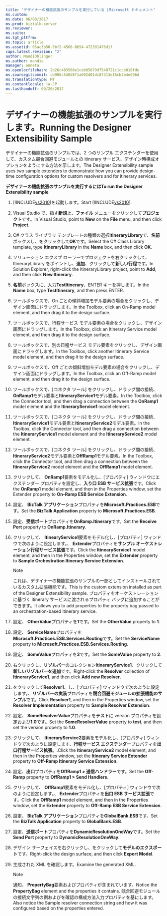 ```yaml
---
title: "デザイナーの機能拡張のサンプルを実行している |Microsoft ドキュメント"
ms.custom: 
ms.date: 06/08/2017
ms.prod: biztalk-server
ms.reviewer: 
ms.suite: 
ms.tgt_pltfrm: 
ms.topic: article
ms.assetid: 05ac3b50-5bf2-4566-8654-472391476d1f
caps.latest.revision: "2"
author: MandiOhlinger
ms.author: mandia
manager: anneta
ms.openlocfilehash: 2b26c483568e1ceb05679d7548721c1cce818fde
ms.sourcegitcommit: cb908c540d8f1a692d01dc8f313e16cb4b4e696d
ms.translationtype: MT
ms.contentlocale: ja-JP
ms.lasthandoff: 09/20/2017
---
```

# <a name="running-the-designer-extensibility-sample"></a><span data-ttu-id="f4b01-102">デザイナーの機能拡張のサンプルを実行します。</span><span class="sxs-lookup"><span data-stu-id="f4b01-102">Running the Designer Extensibility Sample</span></span>
<span data-ttu-id="f4b01-103">デザイナーの機能拡張のサンプルでは、2 つのサンプル エクステンダーを使用して、カスタム競合回避モジュールとの itinerary サービス、デザイン時構成オプションをようにする方法を示します。</span><span class="sxs-lookup"><span data-stu-id="f4b01-103">The Designer Extensibility sample uses two sample extenders to demonstrate how you can provide design-time configuration options for custom resolvers and for itinerary services.</span></span>  
  
 <span data-ttu-id="f4b01-104">**デザイナーの機能拡張のサンプルを実行するには**</span><span class="sxs-lookup"><span data-stu-id="f4b01-104">**To run the Designer Extensibility sample**</span></span>  
  
1.  <span data-ttu-id="f4b01-105">[!INCLUDE[vs2010](../includes/vs2010-md.md)]を起動します。</span><span class="sxs-lookup"><span data-stu-id="f4b01-105">Start [!INCLUDE[vs2010](../includes/vs2010-md.md)].</span></span>  
  
2.  <span data-ttu-id="f4b01-106">Visual Studio で、指す**新規**上、**ファイル** メニューをクリックして**プロジェクト**です。</span><span class="sxs-lookup"><span data-stu-id="f4b01-106">In Visual Studio, point to **New** on the **File** menu, and then click **Project**.</span></span>  
  
3.  <span data-ttu-id="f4b01-107">C# クラス ライブラリ テンプレートの種類の選択**ItineraryLibrary**で、**名前**ボックスし、をクリックして**OK**です。</span><span class="sxs-lookup"><span data-stu-id="f4b01-107">Select the C# Class Library template, type **ItineraryLibrary** in the **Name** box, and then click **OK**.</span></span>  
  
4.  <span data-ttu-id="f4b01-108">ソリューション エクスプ ローラーでプロジェクトを右クリックして、ItineraryLibrary をポイントし、**追加**、クリックして**新しい行程**です。</span><span class="sxs-lookup"><span data-stu-id="f4b01-108">In Solution Explorer, right-click the ItineraryLibrary project, point to **Add**, and then click **New Itinerary**.</span></span>  
  
5.  <span data-ttu-id="f4b01-109">**名前**ボックスに、入力**TestItinerary**、ENTER キーを押します。</span><span class="sxs-lookup"><span data-stu-id="f4b01-109">In the **Name** box, type **TestItinerary**, and then press ENTER.</span></span>  
  
6.  <span data-ttu-id="f4b01-110">ツールボックスで、On ごとの傾斜増加モデル要素の場合をクリックし、デザイン画面にドラッグします。</span><span class="sxs-lookup"><span data-stu-id="f4b01-110">In the Toolbox, click an On-Ramp model element, and then drag it to the design surface.</span></span>  
  
7.  <span data-ttu-id="f4b01-111">ツールボックスで、行程サービス モデル要素の場合をクリックし、デザイン画面にドラッグします。</span><span class="sxs-lookup"><span data-stu-id="f4b01-111">In the Toolbox, click an Itinerary Service model element, and then drag it to the design surface.</span></span>  
  
8.  <span data-ttu-id="f4b01-112">ツールボックスで、別の日程サービス モデル要素をクリックし、デザイン画面にドラッグします。</span><span class="sxs-lookup"><span data-stu-id="f4b01-112">In the Toolbox, click another Itinerary Service model element, and then drag it to the design surface.</span></span>  
  
9. <span data-ttu-id="f4b01-113">ツールボックスで、Off ごとの傾斜増加モデル要素の場合をクリックし、デザイン画面にドラッグします。</span><span class="sxs-lookup"><span data-stu-id="f4b01-113">In the Toolbox, click an Off-Ramp model element, and then drag it to the design surface.</span></span>  
  
10. <span data-ttu-id="f4b01-114">ツールボックスで、[コネクタ ツール] をクリックし、ドラッグ間の接続、 **OnRamp1**モデル要素と**ItineraryService1**モデル要素。</span><span class="sxs-lookup"><span data-stu-id="f4b01-114">In the Toolbox, click the Connector tool, and then drag a connection between the **OnRamp1** model element and the **ItineraryService1** model element.</span></span>  
  
11. <span data-ttu-id="f4b01-115">ツールボックスで、[コネクタ ツール] をクリックし、ドラッグ間の接続、 **ItineraryService1**モデル要素と**ItineraryService2**モデル要素。</span><span class="sxs-lookup"><span data-stu-id="f4b01-115">In the Toolbox, click the Connector tool, and then drag a connection between the **ItineraryService1** model element and the **ItineraryService2** model element.</span></span>  
  
12. <span data-ttu-id="f4b01-116">ツールボックスで、[コネクタ ツール] をクリックし、ドラッグ間の接続、 **ItineraryService2**モデル要素と**OffRamp1**モデル要素。</span><span class="sxs-lookup"><span data-stu-id="f4b01-116">In the Toolbox, click the Connector tool, and then drag a connection between the **ItineraryService2** model element and the **OffRamp1** model element.</span></span>  
  
13. <span data-ttu-id="f4b01-117">クリックして、 **OnRamp1**要素をモデル化し、[プロパティ] ウィンドウにエクステンダー プロパティを設定し、**入り口 ESB サービス拡張**です。</span><span class="sxs-lookup"><span data-stu-id="f4b01-117">Click the **OnRamp1** model element, and then in the Properties window, set the Extender property to **On-Ramp ESB Service Extension**.</span></span>  
  
14. <span data-ttu-id="f4b01-118">設定、 **BizTalk アプリケーション**プロパティを**Microsoft.Practices.ESB**です。</span><span class="sxs-lookup"><span data-stu-id="f4b01-118">Set the **BizTalk Application** property to **Microsoft.Practices.ESB**.</span></span>  
  
15. <span data-ttu-id="f4b01-119">設定、**受信ポート**プロパティを**OnRamp.Itinerary**です。</span><span class="sxs-lookup"><span data-stu-id="f4b01-119">Set the **Receive Port** property to **OnRamp.Itinerary**.</span></span>  
  
16. <span data-ttu-id="f4b01-120">クリックして、 **ItinearyService1**要素をモデル化し、[プロパティ] ウィンドウで次のように設定します。、 **Extender**プロパティを**サンプル オーケストレーション行程サービス拡張**です。</span><span class="sxs-lookup"><span data-stu-id="f4b01-120">Click the **ItinearyService1** model element, and then in the Properties window, set the **Extender** property to **Sample Orchestration Itinerary Service Extension**.</span></span>  
  
    > [!NOTE]
    >  <span data-ttu-id="f4b01-121">これは、デザイナーの機能拡張のサンプルの一部としてインストールされているカスタム拡張機能です。</span><span class="sxs-lookup"><span data-stu-id="f4b01-121">This is the custom extension installed as part of the Designer Extensibility sample.</span></span> <span data-ttu-id="f4b01-122">プロパティをオーケストレーションに基づく itinerary サービスに渡されるプロパティ バッグに追加することができます。</span><span class="sxs-lookup"><span data-stu-id="f4b01-122">It allows you to add properties to the property bag passed to an orchestration-based itinerary service.</span></span>  
  
17. <span data-ttu-id="f4b01-123">設定、 **OtherValue**プロパティを**1**です。</span><span class="sxs-lookup"><span data-stu-id="f4b01-123">Set the **OtherValue** property to **1**.</span></span>  
  
18. <span data-ttu-id="f4b01-124">設定、 **ServiceName**プロパティを**Microsoft.Practices.ESB.Services.Routing**です。</span><span class="sxs-lookup"><span data-stu-id="f4b01-124">Set the **ServiceName** property to **Microsoft.Practices.ESB.Services.Routing**.</span></span>  
  
19. <span data-ttu-id="f4b01-125">設定、 **SomeValue**プロパティを**2**です。</span><span class="sxs-lookup"><span data-stu-id="f4b01-125">Set the **SomeValue** property to **2**.</span></span>  
  
20. <span data-ttu-id="f4b01-126">右クリックし、**リゾルバー**のコレクション**ItineraryService1**、クリックして**新しいリゾルバーを追加**です。</span><span class="sxs-lookup"><span data-stu-id="f4b01-126">Right-click the **Resolver** collection of **ItineraryService1**, and then click **Add new Resolver**.</span></span>  
  
21. <span data-ttu-id="f4b01-127">をクリックして**Resolver1**、し、[プロパティ] ウィンドウで次のように設定します。、**リゾルバーの実装**プロパティを**競合回避モジュールの拡張機能のサンプル**です。</span><span class="sxs-lookup"><span data-stu-id="f4b01-127">Click **Resolver1**, and then in the Properties window, set the **Resolver Implementation** property to **Sample Resolver Extension**.</span></span>  
  
22. <span data-ttu-id="f4b01-128">設定、 **SomeResolverValue**プロパティを**テスト**に version プロパティを設定および**1.0**です。</span><span class="sxs-lookup"><span data-stu-id="f4b01-128">Set the **SomeResolverValue** property to **test**, and then set the version property to **1.0**.</span></span>  
  
23. <span data-ttu-id="f4b01-129">クリックして、 **ItineraryService2**要素をモデル化し、[プロパティ] ウィンドウで次のように設定します、**行程サービス エクステンダー**プロパティを**出口行程サービス拡張**。.</span><span class="sxs-lookup"><span data-stu-id="f4b01-129">Click the **ItineraryService2** model element, and then in the Properties window, set the **Itinerary Service Extender** property to **Off-Ramp Itinerary Service Extension**.</span></span>  
  
24. <span data-ttu-id="f4b01-130">設定、**出口**プロパティを**OffRamp1 > 送信ハンドラー**です。</span><span class="sxs-lookup"><span data-stu-id="f4b01-130">Set the **Off-Ramp** property to **OffRamp1 > Send Handlers**.</span></span>  
  
25. <span data-ttu-id="f4b01-131">クリックして、 **OffRamp1**要素をモデル化し、[プロパティ] ウィンドウで次のように設定します。、 **Extender**プロパティを**出口 ESB サービス拡張**です。</span><span class="sxs-lookup"><span data-stu-id="f4b01-131">Click the **OffRamp1** model element, and then in the Properties window, set the **Extender** property to **Off-Ramp ESB Service Extension**.</span></span>  
  
26. <span data-ttu-id="f4b01-132">設定、 **BizTalk アプリケーション**プロパティを**GlobalBank.ESB**です。</span><span class="sxs-lookup"><span data-stu-id="f4b01-132">Set the **BizTalk Application** property to **GlobalBank.ESB**.</span></span>  
  
27. <span data-ttu-id="f4b01-133">設定、**送信ポート**プロパティを**DynamicResolutionOneWay**です。</span><span class="sxs-lookup"><span data-stu-id="f4b01-133">Set the **Send Port** property to **DynamicResolutionOneWay**.</span></span>  
  
28. <span data-ttu-id="f4b01-134">デザイン サーフェイスを右クリックし、をクリックして**モデルのエクスポート**です。</span><span class="sxs-lookup"><span data-stu-id="f4b01-134">Right-click the design surface, and then click **Export Model**.</span></span>  
  
29. <span data-ttu-id="f4b01-135">生成された XML を確認します。</span><span class="sxs-lookup"><span data-stu-id="f4b01-135">Examine the generated XML.</span></span>  
  
    > [!NOTE]
    >  <span data-ttu-id="f4b01-136">通知、 **PropertyBag**要素およびプロパティが含まれています。</span><span class="sxs-lookup"><span data-stu-id="f4b01-136">Notice the **PropertyBag** element and the properties it contains.</span></span> <span data-ttu-id="f4b01-137">競合回避モジュールの接続文字列の例およびを確認の構成方法入力プロパティを基にします。</span><span class="sxs-lookup"><span data-stu-id="f4b01-137">Also notice the Sample resolver connection string and how it was configured based on the properties entered.</span></span>